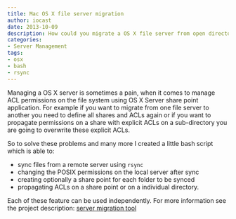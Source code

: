 ```yaml
---
title: Mac OS X file server migration
author: iocast
date: 2013-10-09
description: How could you migrate a OS X file server from open directory to Microsoft's active directory using rsync and other bash commands.
categories:
- Server Management
tags:
- osx
- bash
- rsync
---
```



Managing a OS X server is sometimes a pain, when it comes to manage ACL permissions on the file system using OS X Server share point application. For example if you want to migrate from one file server to another you need to define all shares and ACLs again or if you want to propagate permissions on a share with explicit ACLs on a sub-directory you are going to overwrite these explicit ACLs.

So to solve these problems and many more I created a little bash script which is able to:

* sync files from a remote server using `rsync`
* changing the POSIX permissions on the local server after sync
* creating optionally a share point for each folder to be synced
* propagating ACLs on a share point or on a individual directory.

Each of these feature can be used independently. For more information see the project description: [server migration tool](/projects/file-server-management.html)
